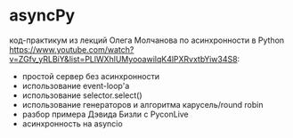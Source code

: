 # asyncPy
код-практикум из лекций Олега Молчанова по асинхронности в Python
https://www.youtube.com/watch?v=ZGfv_yRLBiY&list=PLlWXhlUMyooawilqK4lPXRvxtbYiw34S8:
- простой сервер без асинхронности
- использование event-loop'а
- использование selector.select()
- использование генераторов и алгоритма карусель/round robin
- разбор примера Дэвида Бизли с PyconLive
- асинхронность на asyncio
